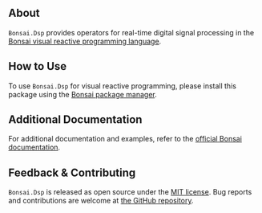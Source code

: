 ## About

`Bonsai.Dsp` provides operators for real-time digital signal processing in the [Bonsai visual reactive programming language](https://bonsai-rx.org).

## How to Use

To use `Bonsai.Dsp` for visual reactive programming, please install this package using the [Bonsai package manager](https://bonsai-rx.org/docs/articles/packages.html).

## Additional Documentation

For additional documentation and examples, refer to the [official Bonsai documentation](https://bonsai-rx.org/docs/api/Bonsai.Dsp.html).

## Feedback & Contributing

`Bonsai.Dsp` is released as open source under the [MIT license](https://licenses.nuget.org/MIT). Bug reports and contributions are welcome at [the GitHub repository](https://github.com/bonsai-rx/bonsai).